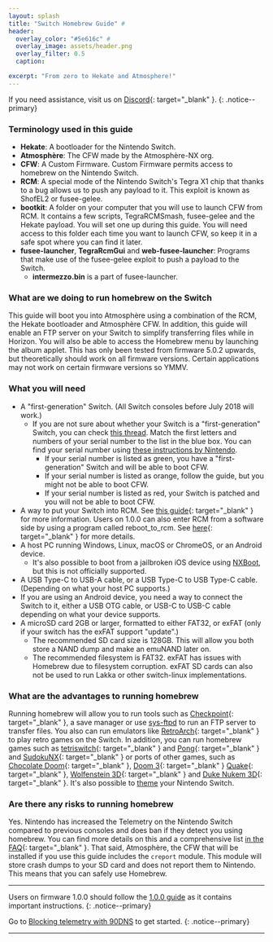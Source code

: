 ```yaml
---
layout: splash
title: "Switch Homebrew Guide" #
header:
  overlay_color: "#5e616c" #
  overlay_image: assets/header.png
  overlay_filter: 0.5
  caption:

excerpt: "From zero to Hekate and Atmosphere!"
---
```


If you need assistance, visit us on [Discord](/discord.html){: target="_blank" }.
{: .notice--primary}

### Terminology used in this guide

- **Hekate**: A bootloader for the Nintendo Switch.
- **Atmosphère**: The CFW made by the Atmosphère-NX org.
- **CFW**: A Custom Firmware. Custom Firmware permits access to homebrew on the Nintendo Switch.
- **RCM**: A special mode of the Nintendo Switch's Tegra X1 chip that thanks to a bug allows us to push any payload to it. This exploit is known as ShofEL2 or fusee-gelee.
- **bootkit**: A folder on your computer that you will use to launch CFW from RCM. It contains a few scripts, TegraRCMSmash, fusee-gelee and the Hekate payload. You will set one up during this guide. You will need access to this folder each time you want to launch CFW, so keep it in a safe spot where you can find it later.
- **fusee-launcher**, **TegraRcmGui** and **web-fusee-launcher**: Programs that make use of the fusee-gelee exploit to push a payload to the Switch.
  - **intermezzo.bin** is a part of fusee-launcher.

### What are we doing to run homebrew on the Switch

This guide will boot you into Atmosphère using a combination of the RCM, the Hekate bootloader and Atmosphère CFW. In addition, this guide will enable an FTP server on your Switch to simplify transferring files while in Horizon. You will also be able to access the Homebrew menu by launching the album applet. This has only been tested from firmware 5.0.2 upwards, but theoretically should work on all firmware versions. Certain applications may not work on certain firmware versions so YMMV.

### What you will need

- A "first-generation" Switch. (All Switch consoles before July 2018 will work.)
  - If you are not sure about whether your Switch is a "first-generation" Switch, you can check [this thread](https://gbatemp.net/threads/switch-informations-by-serial-number.481215/). Match the first letters and numbers of your serial number to the list in the blue box. You can find your serial number using [these instructions by Nintendo](https://www.nintendo.com.au/how-to-find-the-serial-number-of-your-console).
    - If your serial number is listed as green, you have a "first-generation" Switch and will be able to boot CFW.
    - If your serial number is listed as orange, follow the guide, but you might not be able to boot CFW.
    - If your serial number is listed as red, your Switch is patched and you will not be able to boot CFW.
- A way to put your Switch into RCM. See [this guide](https://noirscape.github.io/RCM-Guide){: target="_blank" } for more information. Users on 1.0.0 can also enter RCM from a software side by using a program called reboot_to_rcm. See [here](1-0-0.html){: target="_blank" } for more details.
- A host PC running Windows, Linux, macOS or ChromeOS, or an Android device.
  - It's also possible to boot from a jailbroken iOS device using [NXBoot](https://mologie.github.io/nxboot/), but this is not officially supported.
- A USB Type-C to USB-A cable, or a USB Type-C to USB Type-C cable. (Depending on what your host PC supports.)
- If you are using an Android device, you need a way to connect the Switch to it, either a USB OTG cable, or USB-C to USB-C cable depending on what your device supports.
- A microSD card 2GB or larger, formatted to either FAT32, or exFAT (only if your switch has the exFAT support "update".)
  - The recommended SD card size is 128GB. This will allow you both store a NAND dump and make an emuNAND later on.
  - The recommended filesystem is FAT32. exFAT has issues with Homebrew due to filesystem corruption. exFAT SD cards can also not be used to run Lakka or other switch-linux implementations.

### What are the advantages to running homebrew

Running homebrew will allow you to run tools such as [Checkpoint](https://github.com/BernardoGiordano/Checkpoint){: target="_blank" }, a save manager or use [sys-ftpd](https://github.com/jakibaki/sys-ftpd) to run an FTP server to transfer files. You also can run emulators like [RetroArch](https://www.retroarch.com/?page=platforms){: target="_blank" } to play retro games on the Switch. In addition, you can run homebrew games such as [tetriswitch](https://gbatemp.net/threads/tetriswitch-a-tetris-clone-for-the-switch.498481){: target="_blank" } and [Pong](https://github.com/I-EAT-CHEEZE-YO/switch_sdl_pong){: target="_blank" } and [SudokuNX](https://github.com/ZetaDesigns/SudokuNX){: target="_blank" } or ports of other games, such as [Chocolate Doom](https://gbatemp.net/threads/chocolate-doom-ported-to-the-nintendo-switch.506909/){: target="_blank" }, [Doom 3](https://github.com/fgsfdsfgs/dhewm3){: target="_blank" } [Quake](https://github.com/fgsfdsfgs/nxquake){: target="_blank" }, [Wolfenstein 3D](https://gbatemp.net/threads/wolfenstein-3d-port.508755/){: target="_blank" } and [Duke Nukem 3D](https://gbatemp.net/threads/duke-nukem-3d.502386/){: target="_blank" }. It's also possible to [theme](https://github.com/suchmememanyskill/SwitchThemeGuide/wiki/NX-Theme-Injector) your Nintendo Switch.

### Are there any risks to running homebrew

Yes. Nintendo has increased the Telemetry on the Nintendo Switch compared to previous consoles and does ban if they detect you using homebrew. You can find more details on this and a comprehensive list [in the FAQ](faq.html#ban){: target="_blank" }. That said, Atmosphère, the CFW that will be installed if you use this guide includes the `creport` module. This module will store crash dumps to your SD card and does not report them to Nintendo. This means that you can safely use Homebrew.

---
Users on firmware 1.0.0 should follow the [1.0.0 guide](1-0-0.html) as it contains important instructions.
{: .notice--primary}

Go to [Blocking telemetry with 90DNS](90dns.html) to get started.
{: .notice--primary}

---
